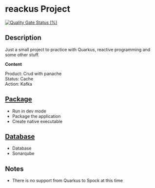 # reackus Project

[![Quality Gate Status (%)](https://sonarcloud.io/api/project_badges/measure?project=reackus&metric=alert_status)](https://sonarcloud.io/dashboard?id=reackus)

## Description

Just a small project to practice with Quarkus, reactive programming and some other stuff.

**Content**

Product:  Crud with panache  
Status:  Cache  
Action:  Kafka  

## [Package](doc/package.md)

- Run in dev mode  
- Package the application  
- Create native executable  

## [Database](doc/dev.md)

- Database
- Sonarqube

## Notes

- There is no support from Quarkus to Spock at this time
